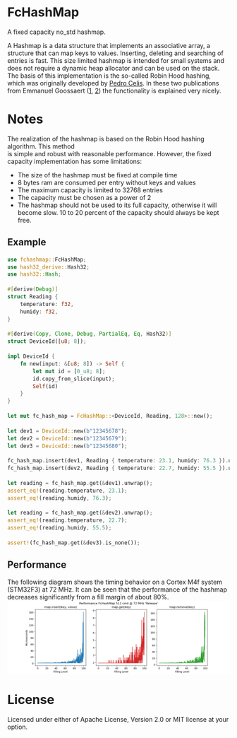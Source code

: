 # FcHashMap

 A fixed capacity no_std hashmap.

 A Hashmap is a data structure that implements an associative array, a structure that can map
 keys to values. Inserting, deleting and searching of entries is fast. This size limited
 hashmap is intended for small systems and does not require a dynamic heap allocator and can
 be used on the stack. The basis of this implementation is the so-called Robin Hood hashing,
 which was originally developed by
 [Pedro Celis](https://cs.uwaterloo.ca/research/tr/1986/CS-86-14.pdf).
 In these two publications from Emmanuel Goossaert
 ([1](https://codecapsule.com/2013/11/11/robin-hood-hashing/),
 [2](https://codecapsule.com/2013/11/17/robin-hood-hashing-backward-shift-deletion/))
 the functionality is explained very nicely.

# Notes

 The realization of the hashmap is based on the Robin Hood hashing algorithm. This method  
 is simple and robust with reasonable performance. However, the fixed capacity implementation
 has some limitations:

 - The size of the hashmap must be fixed at compile time
 - 8 bytes ram are consumed per entry without keys and values
 - The maximum capacity is limited to 32768 entries
 - The capacity must be chosen as a power of 2
 - The hashmap should not be used to its full capacity, otherwise it will become slow.
   10 to 20 percent of the capacity should always be kept free.

 ## Example

 ```rust
 use fchashmap::FcHashMap;
 use hash32_derive::Hash32;
 use hash32::Hash;

 #[derive(Debug)]
 struct Reading {
     temperature: f32,
     humidy: f32,
 }

 #[derive(Copy, Clone, Debug, PartialEq, Eq, Hash32)]
 struct DeviceId([u8; 8]);

 impl DeviceId {
     fn new(input: &[u8; 8]) -> Self {
         let mut id = [0_u8; 8];
         id.copy_from_slice(input);
         Self(id)
     }
 }

 let mut fc_hash_map = FcHashMap::<DeviceId, Reading, 128>::new();

 let dev1 = DeviceId::new(b"12345678");
 let dev2 = DeviceId::new(b"12345679");
 let dev3 = DeviceId::new(b"12345680");

 fc_hash_map.insert(dev1, Reading { temperature: 23.1, humidy: 76.3 }).unwrap();
 fc_hash_map.insert(dev2, Reading { temperature: 22.7, humidy: 55.5 }).unwrap();

 let reading = fc_hash_map.get(&dev1).unwrap();
 assert_eq!(reading.temperature, 23.1);
 assert_eq!(reading.humidy, 76.3);

 let reading = fc_hash_map.get(&dev2).unwrap();
 assert_eq!(reading.temperature, 22.7);
 assert_eq!(reading.humidy, 55.5);

 assert!(fc_hash_map.get(&dev3).is_none());
 ```
 
 ## Performance

 The following diagram shows the timing behavior on a Cortex M4f system (STM32F3) at 72 MHz. It
 can be seen that the performance of the hashmap decreases significantly from a fill margin of 
 about 80%.
 ![Image](benches/cm4_performance/fchashmap.png)

# License

Licensed under either of Apache License, Version 2.0 or MIT license at your option.
